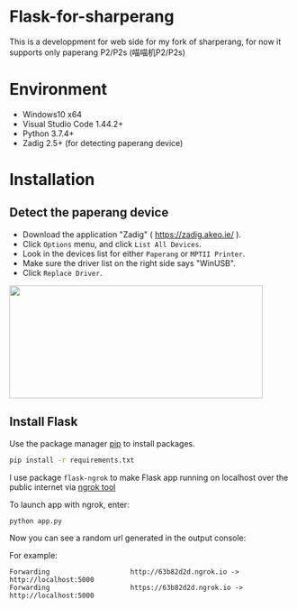 # Flask-for-sharperang
This is a developpment for web side for my fork of sharperang, for now it supports only paperang P2/P2s (喵喵机P2/P2s)

# Environment
- Windows10 x64
- Visual Studio Code 1.44.2+
- Python 3.7.4+
- Zadig 2.5+ (for detecting paperang device)

# Installation

## Detect the paperang device

- Download the application "Zadig" ( https://zadig.akeo.ie/ ).
- Click `Options` menu, and click `List All Devices`.
- Look in the devices list for either `Paperang` or `MPTII Printer`.
- Make sure the driver list on the right side says "WinUSB".
- Click `Replace Driver`.

<img src="https://user-images.githubusercontent.com/41846652/78510298-8052da00-7794-11ea-9b5a-6e19c8a65d56.png" width="450" height="200">

## Install Flask

Use the package manager [pip](https://pip.pypa.io/en/stable/) to install packages.

```bash
pip install -r requirements.txt
```

I use package `flask-ngrok` to make Flask app running on localhost over the public internet via [ngrok tool](https://ngrok.com/])

To launch app with ngrok, enter:

```python
python app.py
```

Now you can see a random url generated in the output console:

For example:

```
Forwarding                    http://63b82d2d.ngrok.io -> http://localhost:5000
Forwarding                    https://63b82d2d.ngrok.io -> http://localhost:5000
```

